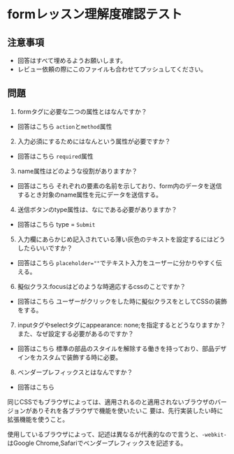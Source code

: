 # formレッスン理解度確認テスト

## 注意事項

- 回答はすべて埋めるようお願いします。
- レビュー依頼の際にこのファイルも合わせてプッシュしてください。

## 問題
1. formタグに必要な二つの属性とはなんですか？
- 回答はこちら
  `action`と`method`属性

2. 入力必須にするためにはなんという属性が必要ですか？
- 回答はこちら
  `required`属性

3. name属性はどのような役割がありますか？
- 回答はこちら
それぞれの要素の名前を示しており、form内のデータを送信するとき対象のname属性を元にデータを送信する。

4. 送信ボタンのtype属性は、なにである必要がありますか？
- 回答はこちら
type = `Submit`

5. 入力欄にあらかじめ記入されている薄い灰色のテキストを設定するにはどうしたらいいですか？
- 回答はこちら
`placeholder=""`でテキスト入力をユーザーに分かりやすく伝える。
6. 擬似クラス:focusはどのような時適応するcssのことですか？
- 回答はこちら
ユーザーがクリックをした時に擬似クラスをとしてCSSの装飾をする。

7. inputタグやselectタグにappearance: none;を指定するとどうなりますか？また、なぜ設定する必要があるのですか？
- 回答はこちら
標準の部品のスタイルを解除する働きを持っており、部品デザインをカスタムで装飾する時に必要。

8. ベンダープレフィックスとはなんですか？
- 回答はこちら

同じCSSでもブラウザによっては、適用されるのと適用されないブラウザのバージョンがありそれを各ブラウザで機能を使いたいこ
要は、先行実装したい時に拡張機能を使うこと。

使用しているブラウザによって、記述は異なるが代表的なので言うと、`-webkit-`はGoogle Chrome,Safariでベンダープレフィックスを記述する。